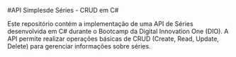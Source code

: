 
#API Simplesde Séries - CRUD em C#

Este repositório contém a implementação de uma API de Séries desenvolvida em C# durante o Bootcamp da Digital Innovation One (DIO). A API permite realizar operações básicas de CRUD (Create, Read, Update, Delete) para gerenciar informações sobre séries.
